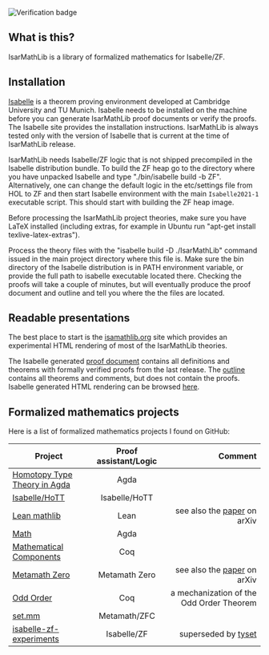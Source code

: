 ![Verification badge](https://github.com/SKolodynski/IsarMathLib/actions/workflows/verification.yml/badge.svg)

## What is this?

IsarMathLib is a library of formalized mathematics for Isabelle/ZF.

## Installation

[Isabelle](https://www.cl.cam.ac.uk/research/hvg/Isabelle/index.html) is a theorem proving environment developed at Cambridge University and TU Munich.
Isabelle needs to be installed on the machine before you can generate IsarMathLib proof documents or verify the proofs. The Isabelle site provides the installation instructions. IsarMathLib is always tested only with the version of Isabelle that is current at the time of IsarMathLib release.

IsarMathLib needs Isabelle/ZF logic that is not shipped precompiled in the Isabelle distribution bundle. To build the ZF heap go to the directory where you have unpacked Isabelle and type "./bin/isabelle build -b ZF". Alternatively, one can change the default logic in the etc/settings file from HOL to ZF and then start Isabelle environment with the main `Isabelle2021-1` executable script. This should start with building the ZF heap image.

Before processing the IsarMathLib project theories, make sure you have LaTeX installed (including extras, for example in Ubuntu run "apt-get install texlive-latex-extras").

Process the theory files with the "isabelle build -D ./IsarMathLib" command issued in the main project directory where this file is. Make sure the bin directory of the Isabelle distribution is in PATH environment variable, or provide the full path to isabelle executable located there. Checking the proofs will take a couple of minutes, but will eventually produce the proof document and outline and tell you where the the files are located.

## Readable presentations

The best place to start is the [isamathlib.org](http://www.isarmathlib.org/) site which provides an experimental HTML rendering of most of the IsarMathLib theories.

The Isabelle generated [proof document](https://skolodynski.github.io/IsarMathLib/IsarMathLib/document.pdf) contains all definitions and theorems with formally verified proofs from the last release. The [outline](https://skolodynski.github.io/IsarMathLib/IsarMathLib/outline.pdf) contains all theorems and comments, but does not contain the proofs. Isabelle generated HTML rendering can be browsed [here](https://skolodynski.github.io/IsarMathLib/IsarMathLib/index.html).


## Formalized mathematics projects

Here is a list of formalized mathematics projects I found on GitHub:

| Project                                                          | Proof assistant/Logic  |  Comment |
|------------------------------------------------------------------|:----------------------:|---------:|
| [Homotopy Type Theory in Agda](https://github.com/HoTT/HoTT-Agda)|  Agda                  |          |
| [Isabelle/HoTT](https://github.com/jaycech3n/Isabelle-HoTT)      |  Isabelle/HoTT         |          |
| [Lean mathlib](https://github.com/leanprover-community/mathlib)  |  Lean                  |see also the [paper](https://arxiv.org/abs/1910.09336) on arXiv |
| [Math](https://github.com/berenoguz/Math)                        |  Agda                  |          |
| [Mathematical Components](https://github.com/math-comp/math-comp)|  Coq                   |          |
| [Metamath Zero](https://github.com/digama0/mm0)                  |  Metamath Zero         |see also the [paper](https://arxiv.org/abs/1910.10703) on arXiv |
| [Odd Order](https://github.com/math-comp/odd-order)              |  Coq                   |a mechanization of the Odd Order Theorem|
| [set.mm](https://github.com/metamath/set.mm)                     |  Metamath/ZFC          |          |
| [isabelle-zf-experiments](https://github.com/alexkrauss/isabelle-zf-experiments)| Isabelle/ZF | superseded by [tyset](https://bitbucket.org/cezaryka/tyset/src/master/) |

